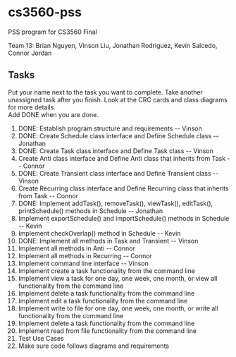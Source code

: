 # cs3560-pss
PSS program for CS3560 Final</br>

Team 13:  Brian Nguyen, Vinson Liu, Jonathan Rodriguez, Kevin Salcedo, Connor Jordan

## Tasks
Put your name next to the task you want to complete. Take another unassigned task after you finish.
Look at the CRC cards and class diagrams for more details. </br>
Add DONE when you are done. </br>
1. DONE: Establish program structure and requirements -- Vinson
2. DONE: Create Schedule class interface and Define Schedule class -- Jonathan
3. DONE: Create Task class interface and Define Task class -- Vinson
4. Create Anti class interface and Define Anti class that inherits from Task -- Connor
5. DONE: Create Transient class interface and Define Transient class -- Vinson
6. Create Recurring class interface and Define Recurring class that inherits from Task -- Connor
7. DONE: Implement addTask(), removeTask(), viewTask(), editTask(), printSchedule() methods in Schedule -- Jonathan
8. Implement exportSchedule() and importSchedule() methods in Schedule -- Kevin
9. Implement checkOverlap() method in Schedule -- Kevin
10. DONE: Implement all methods in Task and Transient -- Vinson
11. Implement all methods in Anti -- Connor
12. Implement all methods in Recurring -- Connor
13. Implement command line interface -- Vinson
14. Implement create a task functionality from the command line
15. Implement view a task for one day, one week, one month, or view all functionality from the command line
16. Implement delete a task functionality from the command line
17. Implement edit a task functionality from the command line
18. Implement write to file for one day, one week, one month, or write all functionality from the command line
19. Implement delete a task functionality from the command line
20. Implement read from file functionality from the command line
21. Test Use Cases
22. Make sure code follows diagrams and requirements
